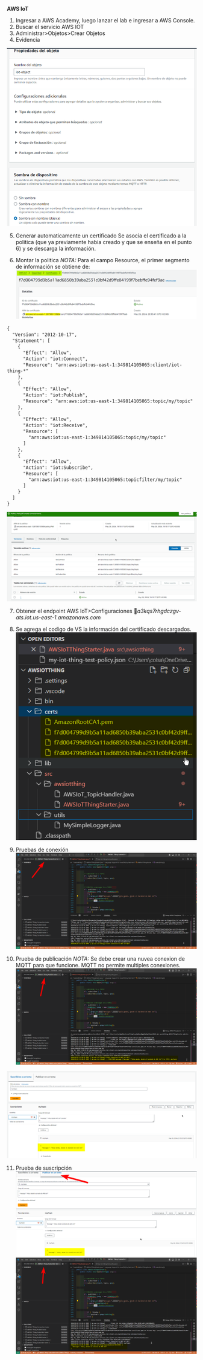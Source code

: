 **AWS IoT**
1. Ingresar a AWS Academy, luego lanzar el lab e ingresar a AWS Console.
2. Buscar el servicio AWS IOT
3. Administrar>Objetos>Crear Objetos
4. Evidencia

![alt text](image1.png)

5. Generar automaticamente un certificado
Se asocia el certificado a la politica (que ya previamente habia creado y que se enseña en el punto 6) y se descarga la información.

6. Montar la politica
*NOTA:* Para el campo Resource, el primer segmento de información se obtiene de: 
![alt text](image2.png)


```
{
  "Version": "2012-10-17",
  "Statement": [
    {
      "Effect": "Allow",
      "Action": "iot:Connect",
      "Resource": "arn:aws:iot:us-east-1:349814105065:client/iot-thing-*"
    },
    {
      "Effect": "Allow",
      "Action": "iot:Publish",
      "Resource": "arn:aws:iot:us-east-1:349814105065:topic/my/topic"
    },
    {
      "Effect": "Allow",
      "Action": "iot:Receive",
      "Resource": [
        "arn:aws:iot:us-east-1:349814105065:topic/my/topic"
      ]
    },
    {
      "Effect": "Allow",
      "Action": "iot:Subscribe",
      "Resource": [
        "arn:aws:iot:us-east-1:349814105065:topicfilter/my/topic"
      ]
    }
  ]
}
```
![alt text](image3.png)

7. Obtener el endpoint
AWS IoT>Configuraciones
🔗_a3kqs7rhgdczgv-ats.iot.us-east-1.amazonaws.com​_

8. Se agrega el codigo de VS la información del certificado descargados.
![alt text](image4.png)


9. Pruebas de conexión
![alt text](image5.png)

10. Prueba de publicación
*NOTA:* Se debe crear una nuvea conexion de MQTT para que funcione. MQTT no permite multiples conexiones.
![alt text](image6.png)

![alt text](image7.png)

11. Prueba de suscripción
![alt text](image8.png)
![alt text](image9.png)
